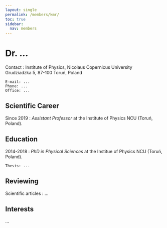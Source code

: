 ```yaml
---
layout: single
permalink: /members/kmr/
toc: true
sidebar:
  nav: members
---
```


Dr. ...
===================

Contact
:   Institute of Physics, Nicolaus Copernicus University  
    Grudziadzka 5, 87-100 Toruń, Poland  

    E-mail: ...  
    Phone: ...  
    Office: ...  

Scientific Career
-----------------

Since 2019
:   *Assistant Professor* at the Institute of Physics NCU (Toruń, Poland).

Education
---------

2014-2018
:   *PhD in Physical Sciences* at the Institue of Physics NCU (Toruń, Poland).
  
    Thesis: ...   

Reviewing
---------

Scientific articles
:   ...   

Interests
---------

...   
